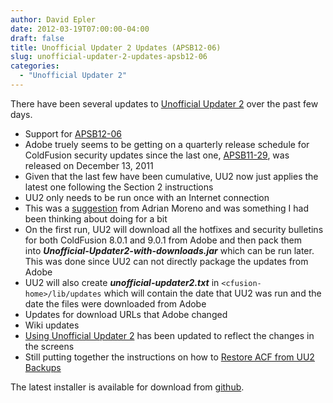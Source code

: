```yaml
---
author: David Epler
date: 2012-03-19T07:00:00-04:00
draft: false
title: Unofficial Updater 2 Updates (APSB12-06)
slug: unofficial-updater-2-updates-apsb12-06
categories:
  - "Unofficial Updater 2"
---
```


There have been several updates to [Unofficial Updater 2](https://github.com/dcepler/unofficial-updater2) over the past few days.

<!--more-->

* Support for [APSB12-06](http://www.adobe.com/support/security/bulletins/apsb12-06.html) 
 * Adobe truely seems to be getting on a quarterly release schedule for ColdFusion security updates since the last one, [APSB11-29](http://www.adobe.com/support/security/bulletins/apsb11-29.html), was released on December 13, 2011
 * Given that the last few have been cumulative, UU2 now just applies the latest one following the Section 2 instructions
* UU2 only needs to be run once with an Internet connection 
 * This was a [suggestion](https://github.com/dcepler/unofficial-updater2/issues/14) from Adrian Moreno and was something I had been thinking about doing for a bit
 * On the first run, UU2 will download all the hotfixes and security bulletins for both ColdFusion 8.0.1 and 9.0.1 from Adobe and then pack them into **_Unofficial-Updater2-with-downloads.jar_** which can be run later. This was done since UU2 can not directly package the updates from Adobe
 * UU2 will also create **_unofficial-updater2.txt_** in `<cfusion-home>/lib/updates` which will contain the date that UU2 was run and the date the files were downloaded from Adobe
* Updates for download URLs that Adobe changed
* Wiki updates 
 * [Using Unofficial Updater 2](https://github.com/dcepler/unofficial-updater2/wiki/Using-Unofficial-Updater-2) has been updated to reflect the changes in the screens
 * Still putting together the instructions on how to [Restore ACF from UU2 Backups](https://github.com/dcepler/unofficial-updater2/wiki/Restore-ACF-from-UU2-backups)

The latest installer is available for download from [github](https://github.com/dcepler/unofficial-updater2/downloads).